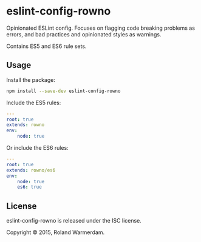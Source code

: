 # eslint-config-rowno

Opinionated ESLint config. Focuses on flagging code breaking problems as errors, and bad practices and opinionated styles as warnings.

Contains ES5 and ES6 rule sets.


Usage
-----

Install the package:
```bash
npm install --save-dev eslint-config-rowno
```

Include the ES5 rules:
```yaml
---
root: true
extends: rowno
env:
    node: true
```

Or include the ES6 rules:
```yaml
---
root: true
extends: rowno/es6
env:
    node: true
    es6: true
```


License
-------
eslint-config-rowno is released under the ISC license.

Copyright © 2015, Roland Warmerdam.
